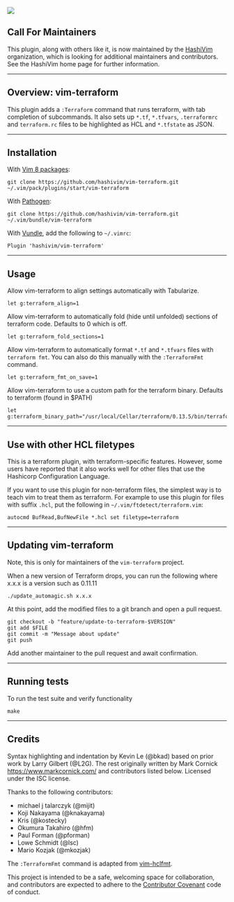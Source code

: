 [![](https://img.shields.io/badge/Supports%20Terraform%20Version-%3E%3D0.14.0-blue.svg)](https://github.com/hashicorp/terraform/blob/v0.14.0/CHANGELOG.md)

## Call For Maintainers

This plugin, along with others like it, is now maintained by the
[HashiVim](http://hashivim.github.io/) organization, which is looking for
additional maintainers and contributors.
See the HashiVim home page for further information.

---

## Overview: vim-terraform

This plugin adds a `:Terraform` command that runs terraform, with tab completion
of subcommands.
It also sets up `*.tf`, `*.tfvars`, `.terraformrc` and `terraform.rc` files to
be highlighted as HCL and `*.tfstate` as JSON.

---

## Installation

With [Vim 8 packages](http://vimhelp.appspot.com/repeat.txt.html#packages):

    git clone https://github.com/hashivim/vim-terraform.git ~/.vim/pack/plugins/start/vim-terraform

With [Pathogen](https://github.com/tpope/vim-pathogen):

    git clone https://github.com/hashivim/vim-terraform.git ~/.vim/bundle/vim-terraform

With [Vundle](https://github.com/VundleVim/Vundle.vim), add the following to `~/.vimrc`:

    Plugin 'hashivim/vim-terraform'

---

## Usage

Allow vim-terraform to align settings automatically with Tabularize.

    let g:terraform_align=1

Allow vim-terraform to automatically fold (hide until unfolded) sections of
terraform code.
Defaults to 0 which is off.

    let g:terraform_fold_sections=1

Allow vim-terraform to automatically format `*.tf` and `*.tfvars` files with
`terraform fmt`.
You can also do this manually with the `:TerraformFmt` command.

    let g:terraform_fmt_on_save=1

Allow vim-terraform to use a custom path for the terraform binary.
Defaults to terraform (found in $PATH)

    let g:terraform_binary_path="/usr/local/Cellar/terraform/0.13.5/bin/terraform"

---

## Use with other HCL filetypes

This is a terraform plugin, with terraform-specific features.
However, some users have reported that it also works well for other files that
use the Hashicorp Configuration Language.

If you want to use this plugin for non-terraform files, the simplest way is to
teach vim to treat them as terraform.
For example to use this plugin for files with suffix `.hcl`, put the following
in `~/.vim/ftdetect/terraform.vim`:

```viml
autocmd BufRead,BufNewFile *.hcl set filetype=terraform
```

---

## Updating vim-terraform

Note, this is only for maintainers of the `vim-terraform` project.

When a new version of Terraform drops, you can run the following where x.x.x is
a version such as 0.11.11

    ./update_automagic.sh x.x.x

At this point, add the modified files to a git branch and open a pull request.

    git checkout -b "feature/update-to-terraform-$VERSION"
    git add $FILE
    git commit -m "Message about update"
    git push

Add another maintainer to the pull request and await confirmation.

---

## Running tests

To run the test suite and verify functionality

    make

---

## Credits

Syntax highlighting and indentation by Kevin Le (@bkad) based on prior work by
Larry Gilbert (@L2G).
The rest originally written by Mark Cornick <https://www.markcornick.com/> and
contributors listed below.
Licensed under the ISC license.

Thanks to the following contributors:

- michael j talarczyk (@mijit)
- Koji Nakayama (@knakayama)
- Kris (@kostecky)
- Okumura Takahiro (@hfm)
- Paul Forman (@pforman)
- Lowe Schmidt (@lsc)
- Mario Kozjak (@mkozjak)

The `:TerraformFmt` command is adapted from
[vim-hclfmt](https://github.com/fatih/vim-hclfmt/blob/master/autoload/fmt.vim).

This project is intended to be a safe, welcoming space for collaboration, and
contributors are expected to adhere to the [Contributor
Covenant](http://contributor-covenant.org) code of conduct.
